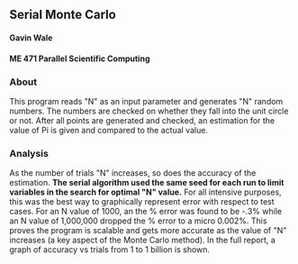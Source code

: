
## Serial Monte Carlo

#### Gavin Wale

#### ME 471 Parallel Scientific Computing

### About
This program reads "N" as an input parameter and generates "N" random numbers. The numbers are checked on whether they fall into the unit circle or not. After all points are generated and checked, an estimation for the value of Pi is given and compared to the actual value.

### Analysis
As the number of trials "N" increases, so does the accuracy of the estimation. **The serial algorithm used the same seed for each run to limit variables in the search for optimal "N" value.** For all intensive purposes, this was the best way to graphically represent error with respect to test cases. For an N value of 1000, an the % error was found to be -.3% while an N value of 1,000,000 dropped the % error to a micro 0.002%. This proves the program is scalable and gets more accurate as the value of "N" increases (a key aspect of the Monte Carlo method). In the full report, a graph of accuracy vs trials from 1 to 1 billion is shown.